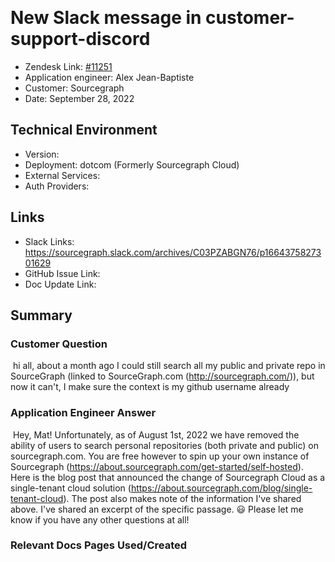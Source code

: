 ​
# New Slack message in customer-support-discord <!-- Ticket Title  Hint: include keywords to make it searchable -->

- Zendesk Link: [#11251](https://sourcegraph.zendesk.com/agent/tickets/11251)
- Application engineer: Alex Jean-Baptiste
- Customer: Sourcegraph <!-- Redact if this contains personally identifying information -->
- Date: September 28, 2022

<!-- Data populated from integration, speak to Ben Gordon or Michael Bali if not working -->
<!-- During Internal team trial, fill missing data manually (we are waiting for all data to sync) -->

## Technical Environment
- Version: ​
- Deployment: dotcom (Formerly Sourcegraph Cloud)
- External Services:
- Auth Providers:


## Links
<!-- Data for application engineer manual entry -->
- Slack Links: https://sourcegraph.slack.com/archives/C03PZABGN76/p1664375827301629
- GitHub Issue Link:
- Doc Update Link:

## Summary
### Customer Question
​
hi all, about a month ago I could still search all my public and private repo in SourceGraph (linked to SourceGraph.com (http://sourcegraph.com/)), but now it can't, I make sure the context is my github username already

### Application Engineer Answer
​
​Hey, Mat! Unfortunately, as of August 1st, 2022 we have removed the ability of users to search personal repositories (both private and public) on sourcegraph.com. You are free however to spin up your own instance of Sourcegraph (https://about.sourcegraph.com/get-started/self-hosted). Here is the blog post that announced the change of Sourcegraph Cloud as a single-tenant cloud solution (https://about.sourcegraph.com/blog/single-tenant-cloud). The post also makes note of the information I've shared above. I've shared an excerpt of the specific passage. 😃 Please let me know if you have any other questions at all!
### Relevant Docs Pages Used/Created

<!-- Once complete, upload a copy to https://github.com/sourcegraph/support-tools-internal/tree/main/resolved-tickets as a .md file -->
<!-- Name the file 11251.md -->
